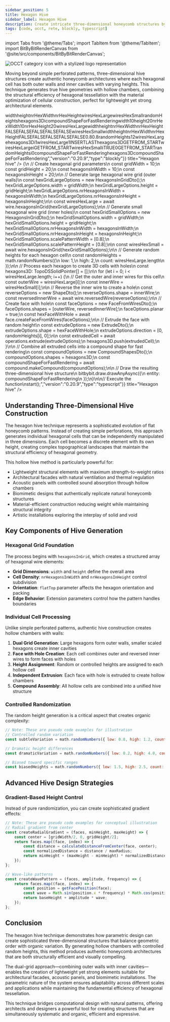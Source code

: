 ```yaml
---
sidebar_position: 5
title: Hexagon Hive
sidebar_label: Hexagon Hive
description: Create intricate three-dimensional honeycomb structures by generating individual hexagon cells with controlled random heights, perfect for biomimetic architecture, structural optimization, and artistic installations.
tags: [code, occt, rete, blockly, typescript]
---
```


import Tabs from '@theme/Tabs';
import TabItem from '@theme/TabItem';
import BitByBitRenderCanvas from '@site/src/components/BitByBitRenderCanvas';

<img 
  class="category-icon-small" 
  src="https://s.bitbybit.dev/assets/icons/white/occt-icon.svg" 
  alt="OCCT category icon with a stylized logo representation" 
  title="OCCT category icon" />

Moving beyond simple perforated patterns, three-dimensional hive structures create authentic honeycomb architectures where each hexagonal cell has both outer walls and inner cavities with varying heights. This technique generates true hive geometries with hollow chambers, combining the structural efficiency of hexagonal tessellation with the material optimization of cellular construction, perfect for lightweight yet strong architectural elements.

<Tabs groupId="hexagon-hive-live-examples">
<TabItem value="rete" label="Rete">
    <BitByBitRenderCanvas
    requireManualStart={true}
    script={{"script":"{\"id\":\"rete-v2-json\",\"nodes\":{\"9d7f2a374387e996\":{\"id\":\"9d7f2a374387e996\",\"name\":\"bitbybit.occt.shapes.wire.hexagonsInGrid\",\"customName\":\"hexagons in grid\",\"async\":true,\"drawable\":true,\"data\":{\"genericNodeData\":{\"hide\":true,\"oneOnOne\":false,\"flatten\":0,\"forceExecution\":false},\"width\":10,\"height\":10,\"nrHexagonsInWidth\":10,\"nrHexagonsInHeight\":10,\"flatTop\":false,\"extendTop\":false,\"extendBottom\":false,\"extendLeft\":false,\"extendRight\":false},\"inputs\":{\"height\":{\"connections\":[{\"node\":\"83915d932f56669d\",\"output\":\"result\",\"data\":{}}]},\"nrHexagonsInHeight\":{\"connections\":[{\"node\":\"83915d932f56669d\",\"output\":\"result\",\"data\":{}}]},\"scalePatternWidth\":{\"connections\":[{\"node\":\"4ed29b0c955238af\",\"output\":\"result\",\"data\":{}}]},\"scalePatternHeight\":{\"connections\":[{\"node\":\"4ed29b0c955238af\",\"output\":\"result\",\"data\":{}}]},\"width\":{\"connections\":[{\"node\":\"9b913af6633165cc\",\"output\":\"result\",\"data\":{}}]},\"nrHexagonsInWidth\":{\"connections\":[{\"node\":\"9b913af6633165cc\",\"output\":\"result\",\"data\":{}}]}},\"position\":[458.816051804341,982.9791386898194]},\"54b4d97b2b80a6b4\":{\"id\":\"54b4d97b2b80a6b4\",\"name\":\"bitbybit.occt.shapes.wire.hexagonsInGrid\",\"customName\":\"hexagons in grid\",\"async\":true,\"drawable\":true,\"data\":{\"genericNodeData\":{\"hide\":true,\"oneOnOne\":false,\"flatten\":0,\"forceExecution\":false},\"width\":10,\"height\":10,\"nrHexagonsInWidth\":10,\"nrHexagonsInHeight\":10,\"flatTop\":false,\"extendTop\":false,\"extendBottom\":false,\"extendLeft\":false,\"extendRight\":false},\"inputs\":{\"height\":{\"connections\":[{\"node\":\"83915d932f56669d\",\"output\":\"result\",\"data\":{}}]},\"nrHexagonsInHeight\":{\"connections\":[{\"node\":\"83915d932f56669d\",\"output\":\"result\",\"data\":{}}]},\"width\":{\"connections\":[{\"node\":\"9b913af6633165cc\",\"output\":\"result\",\"data\":{}}]},\"nrHexagonsInWidth\":{\"connections\":[{\"node\":\"9b913af6633165cc\",\"output\":\"result\",\"data\":{}}]}},\"position\":[448.68412062979235,218.09572799029144]},\"83915d932f56669d\":{\"id\":\"83915d932f56669d\",\"name\":\"bitbybit.math.numberSlider\",\"customName\":\"number slider\",\"data\":{\"options\":{\"min\":10,\"max\":20,\"step\":1,\"width\":350,\"updateOnDrag\":false},\"number\":20},\"inputs\":{},\"position\":[-209.6659222820727,614.5935332494847]},\"4ed29b0c955238af\":{\"id\":\"4ed29b0c955238af\",\"name\":\"bitbybit.json.parse\",\"customName\":\"parse\",\"async\":false,\"drawable\":false,\"data\":{\"genericNodeData\":{\"hide\":false,\"oneOnOne\":false,\"flatten\":0,\"forceExecution\":false},\"text\":\"[0.7]\"},\"inputs\":{},\"position\":[68.21418665133817,1360.5313330836511]},\"34df4b5bbef5a9ee\":{\"id\":\"34df4b5bbef5a9ee\",\"name\":\"bitbybit.lists.createList\",\"customName\":\"create list\",\"data\":{},\"inputs\":{\"listElements\":{\"connections\":[{\"node\":\"54b4d97b2b80a6b4\",\"output\":\"result\",\"data\":{}},{\"node\":\"4b403038a4dbdfc1\",\"output\":\"list\",\"data\":{}}]}},\"position\":[1783.7274173750163,604.187955094538]},\"ad3b8cc4c7ffaf5c\":{\"id\":\"ad3b8cc4c7ffaf5c\",\"name\":\"bitbybit.lists.flipLists\",\"customName\":\"flip lists\",\"async\":false,\"drawable\":false,\"data\":{\"genericNodeData\":{\"hide\":false,\"oneOnOne\":false,\"flatten\":0,\"forceExecution\":false},\"clone\":true},\"inputs\":{\"list\":{\"connections\":[{\"node\":\"34df4b5bbef5a9ee\",\"output\":\"list\",\"data\":{}}]}},\"position\":[2173.1037052193133,567.4874119121739]},\"d7a56661d006b9f3\":{\"id\":\"d7a56661d006b9f3\",\"name\":\"bitbybit.occt.shapes.face.createFaceFromWires\",\"customName\":\"face from wires\",\"async\":true,\"drawable\":true,\"data\":{\"genericNodeData\":{\"hide\":true,\"oneOnOne\":false,\"flatten\":0,\"forceExecution\":false},\"planar\":true},\"inputs\":{\"shapes\":{\"connections\":[{\"node\":\"17fc75ad9466bcca\",\"output\":\"result\",\"data\":{}}]}},\"position\":[2913.368866435809,563.4565890118139]},\"17fc75ad9466bcca\":{\"id\":\"17fc75ad9466bcca\",\"name\":\"bitbybit.lists.flatten\",\"customName\":\"flatten\",\"data\":{\"nrLevels\":1},\"inputs\":{\"list\":{\"connections\":[{\"node\":\"ad3b8cc4c7ffaf5c\",\"output\":\"result\",\"data\":{}}]}},\"position\":[2548.035531544265,604.1710127203966]},\"b3655b9d6636e686\":{\"id\":\"b3655b9d6636e686\",\"name\":\"bitbybit.occt.shapes.wire.reversedWire\",\"customName\":\"reversed wire\",\"async\":true,\"drawable\":true,\"data\":{\"genericNodeData\":{\"hide\":true,\"oneOnOne\":false,\"flatten\":0,\"forceExecution\":false}},\"inputs\":{\"shape\":{\"connections\":[{\"node\":\"645a54e4c193e74d\",\"output\":\"result\",\"data\":{}}]}},\"position\":[978.931222406734,1054.1771714524514]},\"645a54e4c193e74d\":{\"id\":\"645a54e4c193e74d\",\"name\":\"bitbybit.lists.flatten\",\"customName\":\"flatten\",\"data\":{\"nrLevels\":1},\"inputs\":{\"list\":{\"connections\":[{\"node\":\"9d7f2a374387e996\",\"output\":\"result\",\"data\":{}}]}},\"position\":[900.8858625142839,1341.1035867980377]},\"4b403038a4dbdfc1\":{\"id\":\"4b403038a4dbdfc1\",\"name\":\"bitbybit.lists.createList\",\"customName\":\"create list\",\"data\":{},\"inputs\":{\"listElements\":{\"connections\":[{\"node\":\"b3655b9d6636e686\",\"output\":\"result\",\"data\":{}}]}},\"position\":[1361.3695932860264,1189.332414328107]},\"83e9cdc232b6162a\":{\"id\":\"83e9cdc232b6162a\",\"name\":\"bitbybit.occt.operations.extrude\",\"customName\":\"extrude\",\"async\":true,\"drawable\":true,\"data\":{\"genericNodeData\":{\"hide\":true,\"oneOnOne\":true,\"flatten\":0,\"forceExecution\":false},\"direction\":[0,1,0]},\"inputs\":{\"shape\":{\"connections\":[{\"node\":\"d7a56661d006b9f3\",\"output\":\"result\",\"data\":{}}]},\"direction\":{\"connections\":[{\"node\":\"007b9fe6982dfec3\",\"output\":\"result\",\"data\":{}}]}},\"position\":[5172.068037519212,567.18858262894]},\"41b6fb964df99c1b\":{\"id\":\"41b6fb964df99c1b\",\"name\":\"bitbybit.math.randomNumbers\",\"customName\":\"random numbers\",\"async\":false,\"drawable\":false,\"data\":{\"genericNodeData\":{\"hide\":false,\"oneOnOne\":false,\"flatten\":0,\"forceExecution\":false},\"low\":1,\"high\":2,\"count\":10},\"inputs\":{\"count\":{\"connections\":[{\"node\":\"e3b154579322c3df\",\"output\":\"result\",\"data\":{}}]}},\"position\":[3492.8835781303237,921.0140370288448]},\"e3b154579322c3df\":{\"id\":\"e3b154579322c3df\",\"name\":\"bitbybit.lists.listLength\",\"customName\":\"list length\",\"async\":false,\"drawable\":false,\"data\":{\"genericNodeData\":{\"hide\":false,\"oneOnOne\":false,\"flatten\":0,\"forceExecution\":false},\"clone\":true},\"inputs\":{\"list\":{\"connections\":[{\"node\":\"ad3b8cc4c7ffaf5c\",\"output\":\"result\",\"data\":{}}]}},\"position\":[2897.367428373892,991.8037505420762]},\"007b9fe6982dfec3\":{\"id\":\"007b9fe6982dfec3\",\"name\":\"bitbybit.vector.vectorXYZ\",\"customName\":\"vector xyz\",\"async\":false,\"drawable\":true,\"data\":{\"genericNodeData\":{\"hide\":true,\"oneOnOne\":false,\"flatten\":0,\"forceExecution\":false},\"x\":0,\"y\":0,\"z\":0},\"inputs\":{\"y\":{\"connections\":[{\"node\":\"b99aa870626cd122\",\"output\":\"result\",\"data\":{}}]}},\"position\":[4234.795040308072,883.9331793713577]},\"b99aa870626cd122\":{\"id\":\"b99aa870626cd122\",\"name\":\"bitbybit.lists.flatten\",\"customName\":\"flatten\",\"data\":{\"nrLevels\":1},\"inputs\":{\"list\":{\"connections\":[{\"node\":\"41b6fb964df99c1b\",\"output\":\"result\",\"data\":{}}]}},\"position\":[3857.297601685031,958.5754091575557]},\"26b1994cbd1d2ca5\":{\"id\":\"26b1994cbd1d2ca5\",\"name\":\"bitbybit.occt.shapes.compound.makeCompound\",\"customName\":\"make compound\",\"async\":true,\"drawable\":true,\"data\":{\"genericNodeData\":{\"hide\":false,\"oneOnOne\":false,\"flatten\":0,\"forceExecution\":false}},\"inputs\":{\"shapes\":{\"connections\":[{\"node\":\"5acf591cefeb5fa3\",\"output\":\"list\",\"data\":{}}]}},\"position\":[5901.056867903156,563.7255663540807]},\"5acf591cefeb5fa3\":{\"id\":\"5acf591cefeb5fa3\",\"name\":\"bitbybit.lists.createList\",\"customName\":\"create list\",\"data\":{},\"inputs\":{\"listElements\":{\"connections\":[{\"node\":\"83e9cdc232b6162a\",\"output\":\"result\",\"data\":{}}]}},\"position\":[5536.355760133505,606.9168572958389]},\"9b913af6633165cc\":{\"id\":\"9b913af6633165cc\",\"name\":\"bitbybit.math.numberSlider\",\"customName\":\"number slider\",\"data\":{\"number\":10},\"inputs\":{},\"position\":[-206.3776992839153,435.6353284888108]}}}","version":"0.20.9","type":"rete"}}
    title="Hexagon hive"
    />
</TabItem>
<TabItem value="blockly" label="Blockly">
  <BitByBitRenderCanvas
    requireManualStart={true}
    script={{"script":"<xml xmlns=\"https://developers.google.com/blockly/xml\"><variables><variable id=\"2lmH)6s_lH:6ak^}:2n=\">width</variable><variable id=\"+_^TTwC`M56pew!CZ~-k\">height</variable><variable id=\",|%.U$vOBI@X1(xN7/$P\">nrHexWidth</variable><variable id=\"E6]et0PLz}hhjuKn=a3?\">nrHexHeight</variable><variable id=\"vrB7DK_jX]~{UEC!?~5~\">wiresHexLarge</variable><variable id=\"2M-(Os/W|k[5+SA:)lU/\">wiresHexSmall</variable><variable id=\"gp%SQ{HW_=TfWheCvN6B\">randomHeights</variable><variable id=\"@1r](rB/p`W*Ql7T)^4m\">hexagons3D</variable><variable id=\"f/$E)[H-PLX@e%@yf{V?\">i</variable><variable id=\"Nsd?_5DiQ^O2eD|:1`{I\">compoundShapeForFastRendering</variable></variables><block type=\"variables_set\" id=\",|{6+69mk(Xn|Dpo{8O|\" x=\"-464\" y=\"-540\"><field name=\"VAR\" id=\"2lmH)6s_lH:6ak^}:2n=\">width</field><value name=\"VALUE\"><block type=\"math_number\" id=\"07,[vHmlN){2Uh%8up4s\"><field name=\"NUM\">10</field></block></value><next><block type=\"variables_set\" id=\"#~0]LX-r{lU#fLs?:bMR\"><field name=\"VAR\" id=\"+_^TTwC`M56pew!CZ~-k\">height</field><value name=\"VALUE\"><block type=\"math_number\" id=\"rPC[gY1(74TroZ9h:=#+\"><field name=\"NUM\">20</field></block></value><next><block type=\"variables_set\" id=\";Gh_2kTw;+N,Ec..{~m{\"><field name=\"VAR\" id=\",|%.U$vOBI@X1(xN7/$P\">nrHexWidth</field><value name=\"VALUE\"><block type=\"math_number\" id=\"t.H,^-}a]_;`FSam(zal\"><field name=\"NUM\">10</field></block></value><next><block type=\"variables_set\" id=\"Bg9#8o`9zl?eCQ?pIg9Z\"><field name=\"VAR\" id=\"E6]et0PLz}hhjuKn=a3?\">nrHexHeight</field><value name=\"VALUE\"><block type=\"math_number\" id=\"QUYj7C8MPiuNznD0]p1V\"><field name=\"NUM\">20</field></block></value><next><block type=\"variables_set\" id=\"tBOmIj.:c0ta$=LlR)fZ\"><field name=\"VAR\" id=\"vrB7DK_jX]~{UEC!?~5~\">wiresHexLarge</field><value name=\"VALUE\"><block type=\"base_time_await_return\" id=\"o]p^nYHY933s#/U`?8So\"><value name=\"Promise\"><block type=\"bitbybit.occt.shapes.wire.hexagonsInGrid\" id=\"3,zw,p(p18M6/gBd)}fz\"><value name=\"Width\"><block type=\"variables_get\" id=\"{ntM~()ik-9Dz2[Ta)|C\"><field name=\"VAR\" id=\"2lmH)6s_lH:6ak^}:2n=\">width</field></block></value><value name=\"Height\"><block type=\"variables_get\" id=\"Ni9O8MkJ?(Nf*)AM*08P\"><field name=\"VAR\" id=\"+_^TTwC`M56pew!CZ~-k\">height</field></block></value><value name=\"NrHexagonsInWidth\"><block type=\"variables_get\" id=\"^},eIa2fchs3(-In4t6,\"><field name=\"VAR\" id=\",|%.U$vOBI@X1(xN7/$P\">nrHexWidth</field></block></value><value name=\"NrHexagonsInHeight\"><block type=\"variables_get\" id=\"ixY;!hvYq:t%@-%y/]$0\"><field name=\"VAR\" id=\"E6]et0PLz}hhjuKn=a3?\">nrHexHeight</field></block></value><value name=\"FlatTop\"><block type=\"logic_boolean\" id=\"|RIYQ;FwnHks:HzoRMAA\"><field name=\"BOOL\">FALSE</field></block></value><value name=\"ExtendTop\"><block type=\"logic_boolean\" id=\"ts;(#B(%!fsX,XZqO=0z\"><field name=\"BOOL\">FALSE</field></block></value><value name=\"ExtendBottom\"><block type=\"logic_boolean\" id=\"d99#a12TwEA1r.A.[IUO\"><field name=\"BOOL\">FALSE</field></block></value><value name=\"ExtendLeft\"><block type=\"logic_boolean\" id=\"YT}hgG4w-TWu^7SP(o77\"><field name=\"BOOL\">FALSE</field></block></value><value name=\"ExtendRight\"><block type=\"logic_boolean\" id=\"e-.S:6*?,xTICl2F0W-t\"><field name=\"BOOL\">FALSE</field></block></value></block></value></block></value><next><block type=\"variables_set\" id=\"]Z7P/7Ay2Ac^f^j;4BpH\"><field name=\"VAR\" id=\"2M-(Os/W|k[5+SA:)lU/\">wiresHexSmall</field><value name=\"VALUE\"><block type=\"base_time_await_return\" id=\"p/w7TUe/:IjZu*?,7!sc\"><value name=\"Promise\"><block type=\"bitbybit.occt.shapes.wire.hexagonsInGrid\" id=\"W${V{10[F3-`*F5^9KNw\"><value name=\"Width\"><block type=\"variables_get\" id=\"Oou}{kLA))Sus/d8rsoW\"><field name=\"VAR\" id=\"2lmH)6s_lH:6ak^}:2n=\">width</field></block></value><value name=\"Height\"><block type=\"variables_get\" id=\"+}Q^ktzG*ZcyXsTo,^X,\"><field name=\"VAR\" id=\"+_^TTwC`M56pew!CZ~-k\">height</field></block></value><value name=\"NrHexagonsInWidth\"><block type=\"variables_get\" id=\"%d|.9l=}~{#AEaMf$-@b\"><field name=\"VAR\" id=\",|%.U$vOBI@X1(xN7/$P\">nrHexWidth</field></block></value><value name=\"NrHexagonsInHeight\"><block type=\"variables_get\" id=\"ev!Id/a2j:BY14LH1DwJ\"><field name=\"VAR\" id=\"E6]et0PLz}hhjuKn=a3?\">nrHexHeight</field></block></value><value name=\"FlatTop\"><block type=\"logic_boolean\" id=\"6eUjXs)7oFL]UOnyCF~k\"><field name=\"BOOL\">FALSE</field></block></value><value name=\"ExtendTop\"><block type=\"logic_boolean\" id=\"9nhxVCLHZJx3kR#fm~e-\"><field name=\"BOOL\">FALSE</field></block></value><value name=\"ExtendBottom\"><block type=\"logic_boolean\" id=\"T0R*LID8ih]L1jN%N/w{\"><field name=\"BOOL\">FALSE</field></block></value><value name=\"ExtendLeft\"><block type=\"logic_boolean\" id=\"CJzT[iypLp1UICY.B8Y]\"><field name=\"BOOL\">FALSE</field></block></value><value name=\"ExtendRight\"><block type=\"logic_boolean\" id=\"}-KZAFY}m!691s8L{;h5\"><field name=\"BOOL\">FALSE</field></block></value><value name=\"ScalePatternWidth\"><block type=\"lists_create_with\" id=\"cmGU`@lo=%I`#x9L{8qe\"><mutation items=\"1\"></mutation><value name=\"ADD0\"><block type=\"math_number\" id=\"Um@r/4D9#?MKXv!=K.;R\"><field name=\"NUM\">0.8</field></block></value></block></value><value name=\"ScalePatternHeight\"><block type=\"lists_create_with\" id=\"ODA_NGn9aLo[b9UGfM|n\"><mutation items=\"1\"></mutation><value name=\"ADD0\"><block type=\"math_number\" id=\"}vknrQg/YE}u-@a$21A4\"><field name=\"NUM\">0.8</field></block></value></block></value></block></value></block></value><next><block type=\"variables_set\" id=\"ajW!:)7ILclqQ4X{Zl;e\"><field name=\"VAR\" id=\"gp%SQ{HW_=TfWheCvN6B\">randomHeights</field><value name=\"VALUE\"><block type=\"bitbybit.math.randomNumbers\" id=\"2;e-K8!uM]SvW?R@a2R#\"><value name=\"Low\"><block type=\"math_number\" id=\"cFUA9/Yj$f*8`oCA(5HT\"><field name=\"NUM\">1</field></block></value><value name=\"High\"><block type=\"math_number\" id=\"yeT*J:E4GI6QmLLaZu+c\"><field name=\"NUM\">2</field></block></value><value name=\"Count\"><block type=\"lists_length\" id=\"jG,0X2Cs)Fwxq=xots2}\"><value name=\"VALUE\"><block type=\"variables_get\" id=\"hD#?$#@GL(Fo5$KWt4lz\"><field name=\"VAR\" id=\"vrB7DK_jX]~{UEC!?~5~\">wiresHexLarge</field></block></value></block></value></block></value><next><block type=\"variables_set\" id=\":a[$}dwODhG-i9kvY=Fc\"><field name=\"VAR\" id=\"@1r](rB/p`W*Ql7T)^4m\">hexagons3D</field><value name=\"VALUE\"><block type=\"lists_create_with\" id=\"=S(PamVb5@CiN#iW=0^4\"><mutation items=\"0\"></mutation></block></value><next><block type=\"controls_for\" id=\"it6|Bu1MdT#}u*5%DR}n\"><field name=\"VAR\" id=\"f/$E)[H-PLX@e%@yf{V?\">i</field><value name=\"FROM\"><block type=\"math_number\" id=\"]4=JtgV|Q]9ozf(8^@%|\"><field name=\"NUM\">1</field></block></value><value name=\"TO\"><block type=\"lists_length\" id=\"Xk0TDDAX,uf)]-v,518N\"><value name=\"VALUE\"><block type=\"variables_get\" id=\"7p-2`Lg:v-}Gr8UZ}8:(\"><field name=\"VAR\" id=\"vrB7DK_jX]~{UEC!?~5~\">wiresHexLarge</field></block></value></block></value><value name=\"BY\"><block type=\"math_number\" id=\":c$W()D-zzS%AN3Ndz,U\"><field name=\"NUM\">1</field></block></value><statement name=\"DO\"><block type=\"lists_setIndex\" id=\"6rQ$E.BKj9NyQA@P1X5s\"><mutation at=\"false\"></mutation><field name=\"MODE\">INSERT</field><field name=\"WHERE\">LAST</field><value name=\"LIST\"><block type=\"variables_get\" id=\"vsJE2uf9ZP[AKe_@Lw9c\"><field name=\"VAR\" id=\"@1r](rB/p`W*Ql7T)^4m\">hexagons3D</field></block></value><value name=\"TO\"><block type=\"bitbybit.occt.operations.extrude\" id=\"u+V]xJq#8w#d~UnMa$:2\"><value name=\"Shape\"><block type=\"bitbybit.occt.shapes.face.createFaceFromWires\" id=\"17}Pwsk#^!(w+ypbwZJx\"><value name=\"Shapes\"><block type=\"lists_create_with\" id=\"{a!g2alH5Ksgl$,R!t1/\"><mutation items=\"2\"></mutation><value name=\"ADD0\"><block type=\"lists_getIndex\" id=\"nnOpWB]yHrvjgcPbMYlu\"><mutation statement=\"false\" at=\"true\"></mutation><field name=\"MODE\">GET</field><field name=\"WHERE\">FROM_START</field><value name=\"VALUE\"><block type=\"variables_get\" id=\"*lBH[-l!{uE{PZ*2HFi-\"><field name=\"VAR\" id=\"vrB7DK_jX]~{UEC!?~5~\">wiresHexLarge</field></block></value><value name=\"AT\"><block type=\"variables_get\" id=\"sqUA*D%/$7RZ=kGTxYlx\"><field name=\"VAR\" id=\"f/$E)[H-PLX@e%@yf{V?\">i</field></block></value></block></value><value name=\"ADD1\"><block type=\"bitbybit.occt.shapes.wire.reversedWire\" id=\",Y[[oy4B-blbSBC4/N$d\"><value name=\"Shape\"><block type=\"lists_getIndex\" id=\"|$4O$IX_u59e+U_LzUF]\"><mutation statement=\"false\" at=\"true\"></mutation><field name=\"MODE\">GET</field><field name=\"WHERE\">FROM_START</field><value name=\"VALUE\"><block type=\"variables_get\" id=\"%X2sd~52VkN|VZV)0Xc^\"><field name=\"VAR\" id=\"2M-(Os/W|k[5+SA:)lU/\">wiresHexSmall</field></block></value><value name=\"AT\"><block type=\"variables_get\" id=\"POq/.yh41$?_#Nv|Xns|\"><field name=\"VAR\" id=\"f/$E)[H-PLX@e%@yf{V?\">i</field></block></value></block></value></block></value></block></value><value name=\"Planar\"><block type=\"logic_boolean\" id=\"it!fv3m6yZf{CqyGsVqS\"><field name=\"BOOL\">TRUE</field></block></value></block></value><value name=\"Direction\"><block type=\"bitbybit.vector.vectorXYZ\" id=\"B$)Q:(d-*v*k7^DGB!8d\"><value name=\"X\"><block type=\"math_number\" id=\"F,Wbk.T(];CO]^Z-$vQS\"><field name=\"NUM\">0</field></block></value><value name=\"Y\"><block type=\"lists_getIndex\" id=\"^}0mI;@XkLiPK%_s#;/6\"><mutation statement=\"false\" at=\"true\"></mutation><field name=\"MODE\">GET</field><field name=\"WHERE\">FROM_START</field><value name=\"VALUE\"><block type=\"variables_get\" id=\"W.vKmz1b+9g-0!DC})0P\"><field name=\"VAR\" id=\"gp%SQ{HW_=TfWheCvN6B\">randomHeights</field></block></value><value name=\"AT\"><block type=\"variables_get\" id=\"`u2CWr!5Wo/{j3HP(joQ\"><field name=\"VAR\" id=\"f/$E)[H-PLX@e%@yf{V?\">i</field></block></value></block></value><value name=\"Z\"><block type=\"math_number\" id=\"9b_at7bnLs2QDtEF=.HE\"><field name=\"NUM\">0</field></block></value></block></value></block></value></block></statement><next><block type=\"variables_set\" id=\"({S]_`jF/a1qSLN$?[HY\"><field name=\"VAR\" id=\"Nsd?_5DiQ^O2eD|:1`{I\">compoundShapeForFastRendering</field><value name=\"VALUE\"><block type=\"bitbybit.occt.shapes.compound.makeCompound\" id=\"*HR;%nI9cm*%5$r#w=sF\"><value name=\"Shapes\"><block type=\"variables_get\" id=\"Th,Gn@VLVkw}|`.ThqF^\"><field name=\"VAR\" id=\"@1r](rB/p`W*Ql7T)^4m\">hexagons3D</field></block></value></block></value><next><block type=\"bitbybit.draw.drawAnyAsyncNoReturn\" id=\"KwX^KPI(qMWh_j|AtPMT\"><value name=\"Entity\"><block type=\"variables_get\" id=\"XfQixL}$~h(O*zP+kAh9\"><field name=\"VAR\" id=\"Nsd?_5DiQ^O2eD|:1`{I\">compoundShapeForFastRendering</field></block></value></block></next></block></next></block></next></block></next></block></next></block></next></block></next></block></next></block></next></block></next></block></xml>","version":"0.20.9","type":"blockly"}}
    title="Hexagon hive"
    />
</TabItem>
<TabItem value="typescript" label="TypeScript">
<BitByBitRenderCanvas
    requireManualStart={true}
    script={{"script":"// Import required DTOs for hexagon grid creation and operations\nconst { HexagonsInGridDto, FaceFromWiresDto, ExtrudeDto, CompoundShapesDto, ShapeDto } = Bit.Inputs.OCCT;\n// Import type definitions for type safety\ntype TopoDSWirePointer = Bit.Inputs.OCCT.TopoDSWirePointer;\ntype TopoDSFacePointer = Bit.Inputs.OCCT.TopoDSFacePointer;\ntype TopoDSSolidPointer = Bit.Inputs.OCCT.TopoDSSolidPointer;\n\n// Get access to OCCT modules and utilities\nconst { wire, face, compound } = bitbybit.occt.shapes;\nconst { operations } = bitbybit.occt;\nconst { math } = bitbybit;\n\n// Define the main function to create a three-dimensional hexagon hive\nconst start = async () => {\n    // Create hexagonal grid parameters\n    const gridWidth = 10;\n    const gridHeight = 20;\n    const hexagonsInWidth = 10;\n    const hexagonsInHeight = 20;\n\n    // Generate large hexagonal wire grid (outer walls)\n    const hexGridLargeOptions = new HexagonsInGridDto();\n    hexGridLargeOptions.width = gridWidth;\n    hexGridLargeOptions.height = gridHeight;\n    hexGridLargeOptions.nrHexagonsInWidth = hexagonsInWidth;\n    hexGridLargeOptions.nrHexagonsInHeight = hexagonsInHeight;\n\n    const wiresHexLarge = await wire.hexagonsInGrid(hexGridLargeOptions);\n\n    // Generate small hexagonal wire grid (inner holes)\n    const hexGridSmallOptions = new HexagonsInGridDto();\n    hexGridSmallOptions.width = gridWidth;\n    hexGridSmallOptions.height = gridHeight;\n    hexGridSmallOptions.nrHexagonsInWidth = hexagonsInWidth;\n    hexGridSmallOptions.nrHexagonsInHeight = hexagonsInHeight;\n    hexGridSmallOptions.scalePatternWidth = [0.8];\n    hexGridSmallOptions.scalePatternHeight = [0.8];\n\n    const wiresHexSmall = await wire.hexagonsInGrid(hexGridSmallOptions);\n\n    // Generate random heights for each hexagon cell\n    const randomHeights = math.randomNumbers({\n        low: 1,\n        high: 2,\n        count: wiresHexLarge.length\n    });\n\n    // Process each hexagon to create 3D cells with holes\n    const hexagons3D: TopoDSSolidPointer[] = [];\n\n    for (let i = 0; i < wiresHexLarge.length; i++) {\n        // Get the outer and inner wires for this cell\n        const outerWire = wiresHexLarge[i];\n        const innerWire = wiresHexSmall[i];\n\n        // Reverse the inner wire to create a hole\n        const reverseOptions = new ShapeDto<TopoDSWirePointer>();\n        reverseOptions.shape = innerWire;\n        const reversedInnerWire = await wire.reversedWire(reverseOptions);\n\n        // Create face with hole\n        const faceOptions = new FaceFromWiresDto<TopoDSWirePointer>();\n        faceOptions.shapes = [outerWire, reversedInnerWire];\n        faceOptions.planar = true;\n        const hexFaceWithHole = await face.createFaceFromWires(faceOptions);\n\n        // Extrude the face with random height\n        const extrudeOptions = new ExtrudeDto<TopoDSFacePointer>();\n        extrudeOptions.shape = hexFaceWithHole;\n        extrudeOptions.direction = [0, randomHeights[i], 0];\n\n        const extrudedCell = await operations.extrude(extrudeOptions);\n        hexagons3D.push(extrudedCell);\n    }\n\n    // Combine all extruded cells into a compound shape for fast rendering\n    const compoundOptions = new CompoundShapesDto<TopoDSSolidPointer>();\n    compoundOptions.shapes = hexagons3D;\n    const compoundShapeForFastRendering = await compound.makeCompound(compoundOptions);\n\n    // Draw the resulting three-dimensional hive structure\n    bitbybit.draw.drawAnyAsync({\n        entity: compoundShapeForFastRendering\n    });\n}\n\n// Execute the function\nstart();","version":"0.20.9","type":"typescript"}}
    title="Hexagon hive"
    />
</TabItem>
</Tabs>

## Understanding Three-Dimensional Hive Construction

The hexagon hive technique represents a sophisticated evolution of flat honeycomb patterns. Instead of creating simple perforations, this approach generates individual hexagonal cells that can be independently manipulated in three dimensions. Each cell becomes a discrete element with its own height, creating complex topographical landscapes that maintain the structural efficiency of hexagonal geometry.

This hollow hive method is particularly powerful for:
- Lightweight structural elements with maximum strength-to-weight ratios
- Architectural facades with natural ventilation and thermal regulation
- Acoustic panels with controlled sound absorption through hollow chambers
- Biomimetic designs that authentically replicate natural honeycomb structures
- Material-efficient construction reducing weight while maintaining structural integrity
- Artistic installations exploring the interplay of solid and void

## Key Components of Hive Generation

### Hexagonal Grid Foundation

The process begins with `hexagonsInGrid`, which creates a structured array of hexagonal wire elements:

- **Grid Dimensions**: `width` and `height` define the overall area
- **Cell Density**: `nrHexagonsInWidth` and `nrHexagonsInHeight` control subdivision
- **Orientation**: `flatTop` parameter affects the hexagon orientation and packing
- **Edge Behavior**: Extension parameters control how the pattern handles boundaries

### Individual Cell Processing

Unlike simple perforated patterns, authentic hive construction creates hollow chambers with walls:

1. **Dual Grid Generation**: Large hexagons form outer walls, smaller scaled hexagons create inner cavities
2. **Face with Hole Creation**: Each cell combines outer and reversed inner wires to form faces with holes
3. **Height Assignment**: Random or controlled heights are assigned to each hollow cell
4. **Independent Extrusion**: Each face with hole is extruded to create hollow chambers
5. **Compound Assembly**: All hollow cells are combined into a unified hive structure

### Controlled Randomization

The random height generation is a critical aspect that creates organic complexity:

```javascript
// Note: These are pseudo code examples for illustration
// Controlled random variation
const subtleVariation = math.randomNumbers({ low: 0.8, high: 1.2, count: cellCount });

// Dramatic height differences
const dramaticVariation = math.randomNumbers({ low: 0.2, high: 4.0, count: cellCount });

// Biased toward specific ranges
const biasedHeights = math.randomNumbers({ low: 1.5, high: 2.5, count: cellCount });
```

## Advanced Hive Design Strategies

### Gradient-Based Height Control

Instead of pure randomization, you can create sophisticated gradient effects:

```javascript
// Note: These are pseudo code examples for conceptual illustration
// Radial gradient from center
const createRadialGradient = (faces, minHeight, maxHeight) => {
    const center = [gridWidth/2, 0, gridHeight/2];
    return faces.map((face, index) => {
        const distance = calculateDistanceFromCenter(face, center);
        const normalizedDistance = distance / maxRadius;
        return minHeight + (maxHeight - minHeight) * normalizedDistance;
    });
};

// Wave-like patterns
const createWavePattern = (faces, amplitude, frequency) => {
    return faces.map((face, index) => {
        const position = getFacePosition(face);
        const wave = Math.sin(position.x * frequency) * Math.cos(position.z * frequency);
        return baseHeight + amplitude * wave;
    });
};
```

## Conclusion

The hexagon hive technique demonstrates how parametric design can create sophisticated three-dimensional structures that balance geometric order with organic variation. By generating hollow chambers with controlled random heights, this method produces authentic honeycomb architectures that are both structurally efficient and visually compelling.

The dual-grid approach—combining outer walls with inner cavities—enables the creation of lightweight yet strong elements suitable for architectural facades, acoustic panels, and biomimetic installations. The parametric nature of the system ensures adaptability across different scales and applications while maintaining the fundamental efficiency of hexagonal tessellation.

This technique bridges computational design with natural patterns, offering architects and designers a powerful tool for creating structures that are simultaneously systematic and organic, efficient and expressive.
